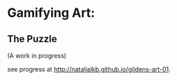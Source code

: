 # Gamifying Art:
## The Puzzle

(A work in progress)

see progress at http://natalialkb.github.io/gildens-art-01.
